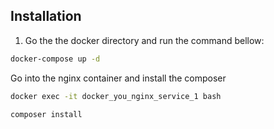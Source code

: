 ## Installation
1. Go the the docker directory and run the command bellow:
```bash
docker-compose up -d
```
Go into the nginx container and install the composer
```bash
docker exec -it docker_you_nginx_service_1 bash
```
```bash
composer install
```
